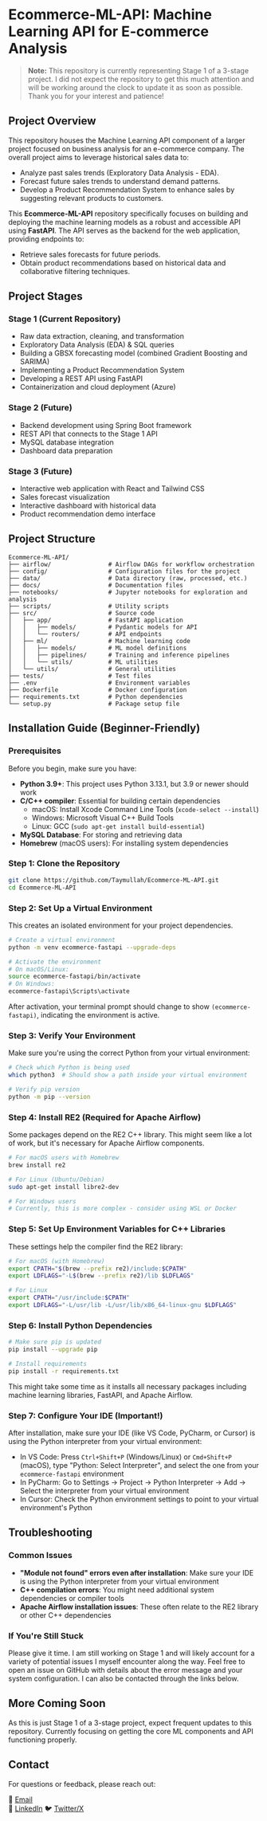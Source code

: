 # Ecommerce-ML-API: Machine Learning API for E-commerce Analysis

> **Note:** This repository is currently representing Stage 1 of a 3-stage project. I did not expect the repository to get this much attention and will be working around the clock to update it as soon as possible. Thank you for your interest and patience!

## Project Overview
This repository houses the Machine Learning API component of a larger project focused on business analysis for an e-commerce company. The overall project aims to leverage historical sales data to:

- Analyze past sales trends (Exploratory Data Analysis - EDA).
- Forecast future sales trends to understand demand patterns.
- Develop a Product Recommendation System to enhance sales by suggesting relevant products to customers.

This **Ecommerce-ML-API** repository specifically focuses on building and deploying the machine learning models as a robust and accessible API using **FastAPI**. The API serves as the backend for the web application, providing endpoints to:

- Retrieve sales forecasts for future periods.
- Obtain product recommendations based on historical data and collaborative filtering techniques.

## Project Stages

### Stage 1 (Current Repository)
- Raw data extraction, cleaning, and transformation
- Exploratory Data Analysis (EDA) & SQL queries
- Building a GBSX forecasting model (combined Gradient Boosting and SARIMA)
- Implementing a Product Recommendation System
- Developing a REST API using FastAPI
- Containerization and cloud deployment (Azure)

### Stage 2 (Future)
- Backend development using Spring Boot framework
- REST API that connects to the Stage 1 API
- MySQL database integration
- Dashboard data preparation

### Stage 3 (Future)
- Interactive web application with React and Tailwind CSS
- Sales forecast visualization
- Interactive dashboard with historical data
- Product recommendation demo interface

## Project Structure
```
Ecommerce-ML-API/
├── airflow/                # Airflow DAGs for workflow orchestration
├── config/                 # Configuration files for the project
├── data/                   # Data directory (raw, processed, etc.)
├── docs/                   # Documentation files
├── notebooks/              # Jupyter notebooks for exploration and analysis
├── scripts/                # Utility scripts
├── src/                    # Source code
│   ├── app/                # FastAPI application
│   │   ├── models/         # Pydantic models for API
│   │   └── routers/        # API endpoints
│   ├── ml/                 # Machine learning code
│   │   ├── models/         # ML model definitions
│   │   ├── pipelines/      # Training and inference pipelines
│   │   └── utils/          # ML utilities
│   └── utils/              # General utilities
├── tests/                  # Test files
├── .env                    # Environment variables
├── Dockerfile              # Docker configuration
├── requirements.txt        # Python dependencies
└── setup.py                # Package setup file
```

## Installation Guide (Beginner-Friendly)

### Prerequisites
Before you begin, make sure you have:

- **Python 3.9+**: This project uses Python 3.13.1, but 3.9 or newer should work
- **C/C++ compiler**: Essential for building certain dependencies
  - macOS: Install Xcode Command Line Tools (`xcode-select --install`)
  - Windows: Microsoft Visual C++ Build Tools
  - Linux: GCC (`sudo apt-get install build-essential`)
- **MySQL Database**: For storing and retrieving data
- **Homebrew** (macOS users): For installing system dependencies

### Step 1: Clone the Repository
```bash
git clone https://github.com/Taymullah/Ecommerce-ML-API.git
cd Ecommerce-ML-API
```

### Step 2: Set Up a Virtual Environment
This creates an isolated environment for your project dependencies.

```bash
# Create a virtual environment
python -m venv ecommerce-fastapi --upgrade-deps

# Activate the environment
# On macOS/Linux:
source ecommerce-fastapi/bin/activate
# On Windows:
ecommerce-fastapi\Scripts\activate
```

After activation, your terminal prompt should change to show `(ecommerce-fastapi)`, indicating the environment is active.

### Step 3: Verify Your Environment
Make sure you're using the correct Python from your virtual environment:

```bash
# Check which Python is being used
which python3  # Should show a path inside your virtual environment

# Verify pip version
python -m pip --version
```

### Step 4: Install RE2 (Required for Apache Airflow)
Some packages depend on the RE2 C++ library. This might seem like a lot of work, but it's necessary for Apache Airflow components.

```bash
# For macOS users with Homebrew
brew install re2

# For Linux (Ubuntu/Debian)
sudo apt-get install libre2-dev

# For Windows users
# Currently, this is more complex - consider using WSL or Docker
```

### Step 5: Set Up Environment Variables for C++ Libraries
These settings help the compiler find the RE2 library:

```bash
# For macOS (with Homebrew)
export CPATH="$(brew --prefix re2)/include:$CPATH"
export LDFLAGS="-L$(brew --prefix re2)/lib $LDFLAGS"

# For Linux
export CPATH="/usr/include:$CPATH"
export LDFLAGS="-L/usr/lib -L/usr/lib/x86_64-linux-gnu $LDFLAGS"
```

### Step 6: Install Python Dependencies

```bash
# Make sure pip is updated
pip install --upgrade pip

# Install requirements
pip install -r requirements.txt
```

This might take some time as it installs all necessary packages including machine learning libraries, FastAPI, and Apache Airflow.

### Step 7: Configure Your IDE (Important!)
After installation, make sure your IDE (like VS Code, PyCharm, or Cursor) is using the Python interpreter from your virtual environment:

- In VS Code: Press `Ctrl+Shift+P` (Windows/Linux) or `Cmd+Shift+P` (macOS), type "Python: Select Interpreter", and select the one from your `ecommerce-fastapi` environment
- In PyCharm: Go to Settings → Project → Python Interpreter → Add → Select the interpreter from your virtual environment
- In Cursor: Check the Python environment settings to point to your virtual environment's Python

## Troubleshooting

### Common Issues
- **"Module not found" errors even after installation**: Make sure your IDE is using the Python interpreter from your virtual environment
- **C++ compilation errors**: You might need additional system dependencies or compiler tools
- **Apache Airflow installation issues**: These often relate to the RE2 library or other C++ dependencies

### If You're Still Stuck
Please give it time. I am still working on Stage 1 and will likely account for a variety of potential issues I myself encounter along the way. Feel free to open an issue on GitHub with details about the error message and your system configuration. I can also be contacted through the links below.

## More Coming Soon
As this is just Stage 1 of a 3-stage project, expect frequent updates to this repository. Currently focusing on getting the core ML components and API functioning properly.

## Contact
For questions or feedback, please reach out:

📧 [Email](sm.taymullah@gmail.com)  
🔗 [LinkedIn](https://linkedin.com/in/salahaldin-taymullah/)
🐦 [Twitter/X](https://x.com/Athani_X)
